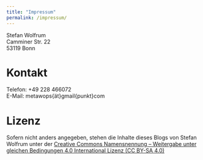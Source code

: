 ```yaml
---
title: "Impressum"
permalink: /impressum/
---
```


Stefan Wolfrum  
Camminer Str. 22  
53119 Bonn  

# Kontakt
Telefon: +49 228 466072  
E-Mail: metawops{ät}gmail{punkt}com

# Lizenz
Sofern nicht anders angegeben, stehen die Inhalte dieses Blogs von Stefan Wolfrum unter der [Creative Commons Namensnennung – Weitergabe unter gleichen Bedingungen 4.0 International Lizenz (CC BY-SA 4.0)](https://creativecommons.org/licenses/by-sa/4.0/deed.de)